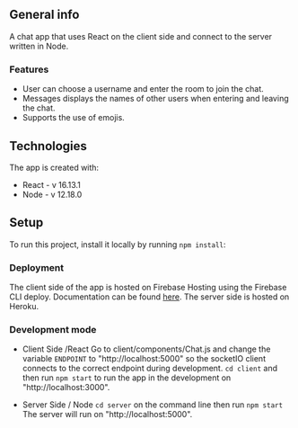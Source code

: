 ## General info
A chat app that uses React on the client side and connect to the server written in Node.

### Features 
- User can choose a username and enter the room to join the chat.
- Messages displays the names of other users when entering and leaving the chat.
- Supports the use of emojis.

	
## Technologies
The app is created with:
* React - v 16.13.1
* Node - v 12.18.0
	
## Setup
To run this project, install it locally by running `npm install`:

### Deployment

The client side of the app is hosted on Firebase Hosting using the Firebase CLI deploy. Documentation can be found [here](https://firebase.google.com/docs/hosting/quickstart).
The server side is hosted on Heroku.

### Development mode

* Client Side /React
Go to client/components/Chat.js and change the variable `ENDPOINT` to "http://localhost:5000" so the socketIO client connects to the correct endpoint during development.
`cd client` and then run `npm start` to run the app in the development on "http://localhost:3000".

* Server Side / Node
`cd server` on the command line then run `npm start`
The server will run on "http://localhost:5000".


